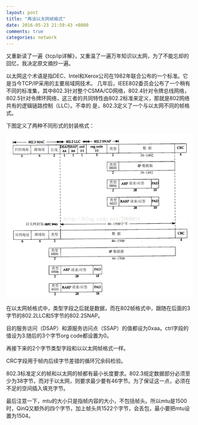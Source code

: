 ```yaml
---
layout: post
title: "再谈以太网帧格式"
date: 2016-05-23 21:59:43 +0800
comments: true
categories: network
---
```


又重新读了一遍《tcp/ip详解》，又重温了一遍万年知识以太网，为了不能忘却的回忆，我决定原文摘抄一遍。

以太网这个术语是指DEC、Intel和Xerox公司在1982年联合公布的一个标准。它是当今TCP/IP采用的主要局域网技术。
几年后，IEEE802委员会公布了一个稍有不同的标准集，其中802.3针对整个CSMA/CD网络，802.4针对令牌总线网络，
802.5针对令牌环网络，这三者的共同特性由802.2标准来定义，那就是802网络共有的逻辑链路控制（LLC）。不幸的
是，802.3定义了一个与以太网不同的帧格式。

下图定义了两种不同形式的封装格式：

![802.3](/images/802_3.jpg)

在以太网帧格式中，类型字段之后就是数据，而在802帧格式中，跟随在后面的3字节的802.2LLC和5字节的802.2SNAP。

目的服务访问（DSAP）和源服务访问点（SSAP）的值都设为0xaa。ctrl字段的值设为3.随后的3个字节org code都设置为0。

再接下来的2个字节类型字段和以以太网帧格式一样。

CRC字段用于帧内后续字节差错的循环冗余码检验。

802.3标准定义的帧和以太网的帧都有最小长度要求。802.3规定数据部分必须至少为38字节，而对于以太网，则要求最少要有46字节。为了保证这一点，必须在不足的空间插入填充字节。


最后注意一下，mtu的大小只是指帧内容的大小，不包括帧头。所以mtu是1500时，QinQ又额外的四个字节，加上帧头共1522个字节，会丢包，最小要把mtu设置为1504。
